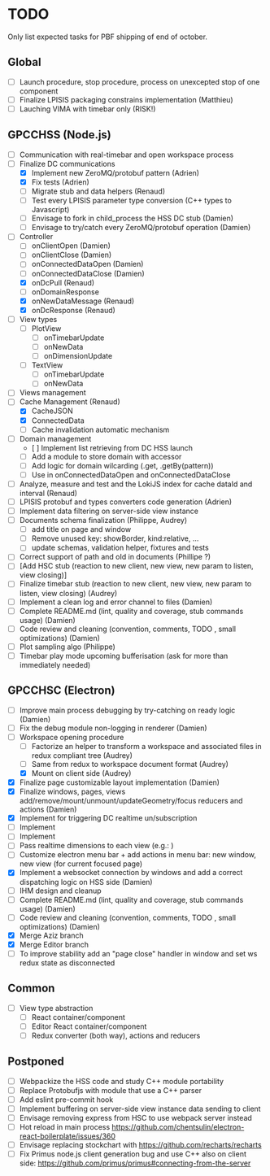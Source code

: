 # TODO

Only list expected tasks for PBF shipping of end of october.

## Global

* [ ] Launch procedure, stop procedure, process on unexcepted stop of one component
* [ ] Finalize LPISIS packaging constrains implementation (Matthieu)
* [ ] Lauching VIMA with timebar only (RISK!)

## GPCCHSS (Node.js)

* [ ] Communication with real-timebar and open workspace process
* [ ] Finalize DC communications
  - [x] Implement new ZeroMQ/protobuf pattern (Adrien)
  - [x] Fix tests (Adrien)
  - [ ] Migrate stub and data helpers (Renaud)
  - [ ] Test every LPISIS parameter type conversion (C++ types to Javascript)
  - [ ] Envisage to fork in child_process the HSS DC stub (Damien)
  - [ ] Envisage to try/catch every ZeroMQ/protobuf operation (Damien)
* [ ] Controller
  * [ ] onClientOpen (Damien)
  * [ ] onClientClose (Damien)
  * [ ] onConnectedDataOpen (Damien)
  * [ ] onConnectedDataClose (Damien)
  * [x] onDcPull (Renaud)
  * [ ] onDomainResponse
  * [x] onNewDataMessage (Renaud)
  * [x] onDcResponse (Renaud)
* [ ] View types
  * [ ] PlotView
    - [ ] onTimebarUpdate
    - [ ] onNewData
    - [ ] onDimensionUpdate
  * [ ] TextView
    - [ ] onTimebarUpdate
    - [ ] onNewData
* [ ] Views management
* [ ] Cache Management (Renaud)
  - [x] CacheJSON
  - [x] ConnectedData
  - [ ] Cache invalidation automatic mechanism
* [ ] Domain management
  - [ ] Implement list retrieving from DC HSS launch
  - [ ] Add a module to store domain with accessor
  - [ ] Add logic for domain wilcarding (.get, .getBy(pattern))
  - [ ] Use in onConnectedDataOpen and onConnectedDataClose
* [ ] Analyze, measure and test and the LokiJS index for cache dataId and interval (Renaud)
* [ ] LPISIS protobuf and types converters code generation (Adrien)
* [ ] Implement data filtering on server-side view instance
* [ ] Documents schema finalization (Philippe, Audrey)
  - [ ] add title on page and window
  - [ ] Remove unused key: showBorder, kind:relative, ...
  - [ ] update schemas, validation helper, fixtures and tests
* [ ] Correct support of path and oId in documents (Phillipe ?)
* [ ] [Add HSC stub (reaction to new client, new view, new param to listen, view closing)]
* [ ] Finalize timebar stub (reaction to new client, new view, new param to listen, view closing) (Audrey)
* [ ] Implement a clean log and error channel to files (Damien)
* [ ] Complete README.md (lint, quality and coverage, stub  commands usage) (Damien)
* [ ] Code review and cleaning (convention, comments, TODO , small optimizations) (Damien)
* [ ] Plot sampling algo (Philippe)
* [ ] Timebar play mode upcoming bufferisation (ask for more than immediately needed)

## GPCCHSC (Electron)

* [ ] Improve main process debugging by try-catching on ready logic (Damien)
* [ ] Fix the debug module non-logging in renderer (Damien)
* [ ] Workspace opening procedure
  - [ ] Factorize an helper to transform a workspace and associated files in redux compliant tree (Audrey)
  - [ ] Same from redux to workspace document format (Audrey)
  - [x] Mount on client side (Audrey)
* [x] Finalize page customizable layout implementation (Damien)
* [x] Finalize windows, pages, views add/remove/mount/unmount/updateGeometry/focus reducers and actions (Damien)
* [x] Implement <ConnectedDataContainer/> for triggering DC realtime un/subscription
* [ ] Implement <PlotView/>
* [ ] Implement <TextView/>
* [ ] Pass realtime dimensions to each view (e.g.: <WithProvider/>)
* [ ] Customize electron menu bar + add actions in menu bar: new window, new view (for current focused page)
* [x] Implement a websocket connection by windows and add a correct dispatching logic on HSS side (Damien)
* [ ] IHM design and cleanup
* [ ] Complete README.md (lint, quality and coverage, stub  commands usage) (Damien)
* [ ] Code review and cleaning (convention, comments, TODO , small optimizations) (Damien)
* [x] Merge Aziz branch
* [x] Merge Editor branch
* [ ] To improve stability add an "page close" handler in window and set ws redux state as disconnected

## Common

* [ ] View type abstraction
  - [ ] React container/component
  - [ ] Editor React container/component
  - [ ] Redux converter (both way), actions and reducers
  
## Postponed

* [ ] Webpackize the HSS code and study C++ module portability
* [ ] Replace Protobufjs with module that use a C++ parser
* [ ] Add eslint pre-commit hook
* [ ] Implement buffering on server-side view instance data sending to client 
* [ ] Envisage removing express from HSC to use webpack server instead
* [ ] Hot reload in main process https://github.com/chentsulin/electron-react-boilerplate/issues/360
* [ ] Envisage replacing stockchart with https://github.com/recharts/recharts
* [ ] Fix Primus node.js client generation bug and use C++ also on client side: https://github.com/primus/primus#connecting-from-the-server
